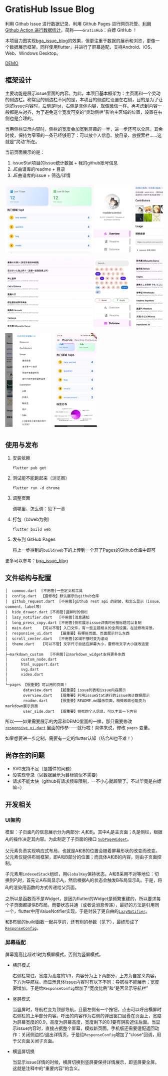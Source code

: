 # GratisHub Issue Blog
利用 Github Issue 进行数据记录、利用 Github Pages 进行网页托管、[利用 Github Action 进行数据统计](https://github.com/madderscientist/issueStat)，简称——`GratisHub`：白嫖 GitHub ！

本项目力图实现[bga_issue_blog](https://github.com/bingoogolapple/bga_issue_blog)的效果，但更注重于数据的展示和浏览，更像一个数据展示框架。同样使用flutter，并进行了屏幕适配，支持Android、iOS、Web、Windows Desktop。

[DEMO](https://madderscientist.github.io/GratisHub_issue_blog/)

## 框架设计
主要功能是展示issue里面的内容。为此，本项目基本框架为：主页面和一个灵动的侧边栏。和常见的侧边栏不同的是，本项目的侧边栏设置在右侧，目的是为了让浏览issue内容时，左侧是list，右侧是具体内容，就像微信一样。再考虑到内容一般都是左对齐，为了避免这个宽度可变的“灵动侧栏”影响主区域的位置，设置在右侧也是合理的。

当用侧栏显示内容时，侧栏的宽度会加宽到屏幕的一半，进一步还可以全屏。其余时候，保持为窄窄的一条已经够用了：可以放个人信息、放目录、放搜索栏……这就是“灵动”所在。

当前页面展示的是：
1. issueStat项目的issue统计数据 + 我的github账号信息
2. JE曲谱库的readme + 目录
3. JE曲谱库的issue + 筛选/详情

<div style="overflow-x: auto; white-space: nowrap; padding: 8px 0;">
    <img src="READMEsrc/page_overview.jpeg" alt="Issue统计" style="width: 400px; ; margin-right: 8px; display: inline-block;">
    <img src="READMEsrc/page_readme.jpeg" alt="readme展示" style="width: 400px; ; margin-right: 8px; display: inline-block;">
</div>
<div style="overflow-x: auto; white-space: nowrap; padding: 8px 0;">
    <img src="READMEsrc/page_issue.jpeg" alt="Issue列表" style="width: 400px; ; margin-right: 8px; display: inline-block;">
    <img src="READMEsrc/page_detail.jpeg" alt="Issue详情" style="width: 400px; margin-right: 8px; display: inline-block;">
</div>
<div style="overflow-x: auto; white-space: nowrap; padding: 8px 0;">
    <img src="READMEsrc/竖屏.jpeg" alt="竖屏的侧栏" style="height: 300px; margin-right: 8px; display: inline-block;">
    <img src="READMEsrc/竖屏真机.jpg" alt="竖屏-真机" style="height: 300px; margin-right: 8px; display: inline-block;">
</div>

## 使用与发布
1. 安装依赖
    ```
    flutter pub get
    ```

2. 测试能不能跑起来（浏览器）
    ```
    flutter run -d chrome
    ```

3. 调整页面

    调哪里、怎么调：见下一章

4. 打包（以web为例）
    ```
    flutter build web
    ```

5. 发布到 GitHub Pages

    将上一步得到的`build/web`下的上传到一个开了Pages的Github仓库中即可

更多可以参考：[bga_issue_blog](https://github.com/bingoogolapple/bga_issue_blog)

## 文件结构与配置
```
│  common.dart  [不用管]一些定义和工具
│  config.dart  【要修改】默认展示的github仓库
│  github_request.dart  [不用管]github rest api 的封装，和怎么显示（issue、comment、label等）
│  hide_drawer.dart [不用管]竖屏时的侧栏
│  lazy_notifier.dart   [不用管]消息通知
│  long_press_copy.dart [不用管]侧栏展示issue详情时长按标题可以复制
│  main.dart    【可以不管】入口文件，有一些主题相关的全局设置。在这修改背景。
│  responsive_ui.dart   【最重要】有哪些页面、页面展示什么东西
│  scroll_center.dart   [不用管]区域不够时变为滚动
│  theme.dart   【可以不管】文字尺寸自适应屏幕大小，要修改文字大小就改这里
│
├─markdown_custom   [不用管]让markdown_widget支持更多东西
│      custom_node.dart
│      html_support.dart
│      svg.dart
│      video.dart
│
└─pages 【很重要】可以用的页面！
        dataview.dart   【超重要】issue列表和issue内容展示
        overview.dart   【很重要】利用issueStat进行的issue统计数据展示
        readme.dart     【很重要】README.md展示页面，稍微改改也能变为markdown展示页面
        user_side.dart  【很重要】侧栏的个人信息，可以丰富一下内容
```

所以——如果需要展示的内容和DEMO里面的一样，那只需要修改 [`responsive_ui.dart`](./lib/responsive_ui.dart) 里面的传参——就行啦！具体来说，修改 `pages` 变量。

如果想要进一步定制，需要有一定的flutter认知（结合AI也不难！）

## 尚存在的问题
- SVG支持不足（是插件的问题）
- 没实现登录（以数据展示为目标貌似不需要）
- 请求不能太快（github有请求频率限制，一不小心就超限了。不过毕竟是白嫖嘛~）

## 开发相关
### UI架构
模型：子页面$P_i$的信息展示分为两部分: $A_i$和$B_i$。其中$A_i$是主页面；$B_i$是侧栏，根据$A_i$的操作决定其内容。为此制定了子页面的接口 [`SubPageWidget`](./lib/common.dart)。

父元素负责实现响应式布局，也就是A和B的位置会随着屏幕形状的改变而改变。父元素仅提供布局框架，即A和B部分的位置；而具体A和B的内容，则由子页面控制。

子元素用`indexedStack`组织，用`GlobalKey`保持状态。A和B采用不对等地位：切换到$P_i$时，首先让A布局显示$A_i$，然后根据$A_i$的状态会触发B布局显示$B_i$。于是，将$B_i$的渲染用函数的方式传递给父页面。

之所以是函数而不是Widget，是因为flutter的Widget是频繁重建的，所以要求每个子页面都提供B布局。而要状态共通（或者说消息传递），最好的方法是引用同一个，flutter中用ValueNotifier实现，于是封装了更自由的[`LazyNotifier`](./lib/lazy_notifier.dart)。

和B布局的build函数一起共享的，还有别的参数（见下），最终形成了 [`ResponseConfig`](lib/common.dart)。

### 屏幕适配
屏幕宽高比超过1时为横屏模式，否则为竖屏模式。

- 横屏模式

    右侧栏常驻，宽度为高度的1/3，内容分为上下两部分，上方为自定义内容，下方为导航栏。而显示具体issue内容时有以下不同：导航栏不能展示；宽度要增加。于是给`ResponseConfig`增加了“宽度比例”和“是否显示导航栏”

- 竖屏模式

    当竖屏时，导航栏变为顶部导航，且最左侧有一个按钮，点击可以呼出横屏时右侧栏的上半部分内容。呼出的内容作为右侧的弹出窗口层叠在页面上，宽度为屏幕宽度的0.9，高度为屏幕高度，宽度剩下的0.1要有阴影遮住后面。当显示issue内容时，直接占据整个屏幕，模拟新页面。手机版还需要适配返回动作：关闭侧边栏/退出详情页，于是给`ResponseConfig`增加了“close”回调，用于父页面关闭子页面。

- 横竖屏切换

    当显示issue详情的时候，横屏切换到竖屏要保持详情展示，即竖屏要全屏。这就是注释中的“重要内容”的含义。
